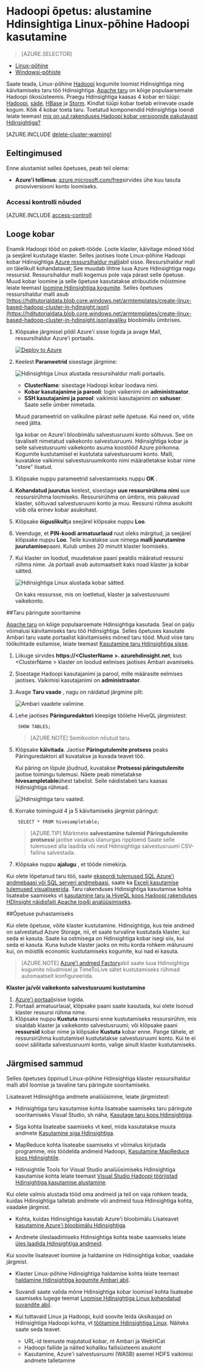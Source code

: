 <properties
    pageTitle="Linux õpetus: alustamine Hadoopi ja taru | Microsoft Azure'i"
    description="Järgige Hadoopi kasutamine Hdinsightiga alustamiseks õppeteema Linux. Saate teada, kuidas Linux kogumite ettevalmistamine ja päringu taru andmeid."
    services="hdinsight"
    documentationCenter=""
    authors="mumian"
    manager="jhubbard"
    editor="cgronlun"
    tags="azure-portal"/>

<tags
    ms.service="hdinsight"
    ms.devlang="na"
    ms.topic="hero-article"
    ms.tgt_pltfrm="na"
    ms.workload="big-data"
    ms.date="09/14/2016"
    ms.author="jgao"/>

# <a name="hadoop-tutorial-get-started-using-linux-based-hadoop-in-hdinsight"></a>Hadoopi õpetus: alustamine Hdinsightiga Linux-põhine Hadoopi kasutamine

> [AZURE.SELECTOR]
- [Linux-põhine](hdinsight-hadoop-linux-tutorial-get-started.md)
- [Windowsi-põhiste](hdinsight-hadoop-tutorial-get-started-windows.md)

Saate teada, Linux-põhine [Hadoopi](http://hadoop.apache.org/) kogumite loomist Hdinsightiga ning käivitamiseks taru töö Hdinsightiga. [Apache taru](https://hive.apache.org/) on kõige populaarsemate Hadoopi ökosüsteemis. Praegu Hdinsightiga kaasas 4 kobar eri tüüpi: [Hadoopi](hdinsight-hadoop-introduction.md), [säde](hdinsight-apache-spark-overview.md), [HBase](hdinsight-hbase-overview.md) ja [Storm](hdinsight-storm-overview.md).  Kindlat tüüpi kobar toetab erinevate osade kogum. Kõik 4 kobar toeta taru. Toetatud komponendid Hdinsightiga loendi leiate teemast [mis on uut rakenduses Hadoopi kobar versioonide pakutavast Hdinsightiga?](hdinsight-component-versioning.md)  

[AZURE.INCLUDE [delete-cluster-warning](../../includes/hdinsight-delete-cluster-warning.md)]

## <a name="prerequisites"></a>Eeltingimused

Enne alustamist selles õpetuses, peab teil olema:

- **Azure'i tellimus**: [azure.microsoft.com/free](https://azure.microsoft.com/free)sirvides ühe kuu tasuta prooviversiooni konto loomiseks.

### <a name="access-control-requirements"></a>Accessi kontrolli nõuded

[AZURE.INCLUDE [access-control](../../includes/hdinsight-access-control-requirements.md)]

## <a name="create-cluster"></a>Looge kobar

Enamik Hadoopi tööd on pakett-tööde. Loote klaster, käivitage mõned tööd ja seejärel kustutage klaster. Selles jaotises loote Linux-põhine Hadoopi kobar Hdinsightiga [Azure ressursihaldur malli](../resource-group-template-deploy.md)abil sisse. Ressursihaldur mall on täielikult kohandatavat; See muudab lihtne luua Azure Hdinsightiga nagu ressursid. Ressursihaldur malli kogemus pole vaja pärast selle õpetuse. Muud kobar loomine ja selle õpetuse kasutatakse atribuutide mõistmine leiate teemast [loomine Hdinsightiga kogumite](hdinsight-hadoop-provision-linux-clusters.md). Selles õpetuses ressursihaldur malli asub [https://hditutorialdata.blob.core.windows.net/armtemplates/create-linux-based-hadoop-cluster-in-hdinsight.json](https://hditutorialdata.blob.core.windows.net/armtemplates/create-linux-based-hadoop-cluster-in-hdinsight.json)avaliku bloobimälu ümbrises. 

1. Klõpsake järgmisel pildil Azure'i sisse logida ja avage Mall, ressursihaldur Azure'i portaalis. 

    <a href="https://portal.azure.com/#create/Microsoft.Template/uri/https%3A%2F%2Fhditutorialdata.blob.core.windows.net%2Farmtemplates%2Fcreate-linux-based-hadoop-cluster-in-hdinsight.json" target="_blank"><img src="https://acom.azurecomcdn.net/80C57D/cdn/mediahandler/docarticles/dpsmedia-prod/azure.microsoft.com/en-us/documentation/articles/hdinsight-hbase-tutorial-get-started-linux/20160201111850/deploy-to-azure.png" alt="Deploy to Azure"></a>

2. Keelest **Parameetrid** sisestage järgmine:

    ![Hdinsightiga Linux alustada ressursihaldur malli portaalis](./media/hdinsight-hadoop-linux-tutorial-get-started/hdinsight-linux-get-started-arm-template-on-portal.png).

    - **ClusterName**: sisestage Hadoopi kobar loodava nimi.
    - **Kobar kasutajanime ja parooli**: login vaikenimi on **administraator**.
    - **SSH kasutajanimi ja parool**: vaikimisi kasutajanimi on **sshuser**.  Saate selle ümber nimetada. 
    
    Muud parameetrid on valikuline pärast selle õpetuse. Kui need on, võite need jätta. 
    
    Iga kobar on Azure'i bloobimälu salvestusruumi konto sõltuvus. See on tavaliselt nimetatud vaikekonto salvestusruumi. Hdinsightiga kobar ja selle salvestusruumi vaikekonto asuma koostööd Azure piirkonna. Kogumite kustutamisel ei kustutata salvestusruumi konto. Malli, kuvatakse vaikimisi salvestusruumikonto nimi määratletakse kobar nime "store" lisatud. 
    
3. Klõpsake nuppu parameetrid salvestamiseks nuppu **OK** .
4. **Kohandatud juurutus** keelest, sisestage **uue ressursirühma nimi** uue ressursirühma loomiseks.  Ressursirühma on ümbris, mis pakuvad klaster, sõltuvad salvestusruumi konto ja muu. Ressursi rühma asukoht võib olla erinev kobar asukohast.
5. Klõpsake **õiguslikult**ja seejärel klõpsake nuppu **Loo**.
6. Veenduge, et **PIN-koodi armatuurlaud** ruut oleks märgitud, ja seejärel klõpsake nuppu **Loo**. Teile kuvatakse uue nimega **malli juurutamine juurutamise**paani. Kulub umbes 20 minutit klaster loomiseks. 
7.  Kui klaster on loodud, muudetakse paani pealdis määratud ressursi rühma nime. Ja portaali avab automaatselt kaks noad klaster ja kobar sätted. 

    ![Hdinsightiga Linux alustada kobar sätted](./media/hdinsight-hadoop-linux-tutorial-get-started/hdinsight-linux-get-started-cluster-settings.png).

    On kaks ressursse, mis on loetletud, klaster ja salvestusruumi vaikekonto.

##<a name="run-hive-queries"></a>Taru päringute sooritamine

[Apache taru](hdinsight-use-hive.md) on kõige populaarsemate Hdinsightiga kasutada. Seal on palju võimalusi käivitamiseks taru töö Hdinsightiga. Selles õpetuses kasutate Ambari taru vaate portaalist käivitamiseks mõned taru tööd. Muid viise taru töökohtade esitamise, leiate teemast [Kasutamine taru Hdinsightiga sisse](hdinsight-use-hive.md).

1. Liikuge sirvides **https://&lt;ClusterName >. azurehdinsight.net**, kus &lt;ClusterName > klaster on loodud eelmises jaotises Ambari avamiseks.
2. Sisestage Hadoopi kasutajanimi ja parool, mille määrasite eelmises jaotises. Vaikimisi kasutajanimi on **administraator**.
3. Avage **Taru vaade** , nagu on näidatud järgmine pilt:

    ![Ambari vaadete valimine](./media/hdinsight-hadoop-linux-tutorial-get-started/selecthiveview.png).
4. Lehe jaotises __Päringuredaktori__ kleepige töölehe HiveQL järgmistest:

        SHOW TABLES;

    >[AZURE.NOTE] Semikoolon nõutud taru.       
        
5. Klõpsake __käivitada__. Jaotise __Päringutulemite protsess__ peaks Päringuredaktori all kuvatakse ja kuvada teavet töö. 

    Kui päring on lõpule jõudnud, kuvatakse __Protsessi päringutulemite__ jaotise toimingu tulemusi. Näete peab nimetatakse **hivesampletable**ühest tabelist. Selle näidistabeli taru kaasas Hdinsightiga rühmad.

    ![Hdinsightiga taru vaated](./media/hdinsight-hadoop-linux-tutorial-get-started/hiveview.png).

6. Korrake toiminguid 4 ja 5 käivitamiseks järgmist päringut:

        SELECT * FROM hivesampletable;

    > [AZURE.TIP] Märkmete __salvestamine tulemid__ __Päringutulemite protsessi__ jaotise vasakus ülanurgas ripploend Saate selle tulemused alla laadida või neid Hdinsightiga salvestusruumi CSV-failina salvestada.

7. Klõpsake nuppu **ajalugu** , et tööde nimekirja.

Kui olete lõpetanud taru töö, saate [ekspordi tulemused SQL Azure'i andmebaasi või SQL serveri andmebaasi](hdinsight-use-sqoop-mac-linux.md), saate ka [Exceli kasutamise tulemused visualiseerida](hdinsight-connect-excel-power-query.md). Taru rakenduses Hdinsightiga kasutamise kohta lisateabe saamiseks vt [kasutamine taru ja HiveQL koos Hadoopi rakenduses HDInsight näidisfaili Apache log4j analüüsimiseks](hdinsight-use-hive.md).

##<a name="clean-up-the-tutorial"></a>Õpetuse puhastamiseks

Kui olete õpetuse, võite klaster kustutamine. Hdinsightiga, kus teie andmed on salvestatud Azure Storage, nii, et saate turvaline kustutada klaster, kui seda ei kasuta. Saate ka ostmisega on Hdinsightiga kobar isegi siis, kui seda ei kasuta. Kuna kulude klaster jaoks on mitu korda rohkem mäluruumi kui, on mõistlik economic kustutamiseks kogumite, kui nad ei kasuta. 

>[AZURE.NOTE] [Azure'i andmed Factory](hdinsight-hadoop-create-linux-clusters-adf.md)abil saate luua Hdinsightiga kogumite nõudmisel ja TimeToLive sätet kustutamiseks rühmad automaatselt konfigureerida. 

**Klaster ja/või vaikekonto salvestusruumi kustutamine**

1. [Azure'i portaali](https://portal.azure.com)sisse logida.
2. Portaali armatuurlaual, klõpsake paani saate kasutada, kui olete loonud klaster ressursi rühma nime.
3. Klõpsake nuppu **Kustuta** ressursi enne kustutamiseks ressursirühm, mis sisaldab klaster ja vaikekonto salvestusruumi; või klõpsake paani **ressursid** kobar nime ja klõpsake **Kustuta** kobar enne. Pange tähele, et ressursirühma kustutamisel kustutatakse salvestusruumi konto. Kui te ei soovi säilitada salvestusruumi konto, valige ainult klaster kustutamiseks.

## <a name="next-steps"></a>Järgmised sammud

Selles õpetuses õppinud Linux-põhine Hdinsightiga klaster ressursihaldur malli abil loomise ja tavaline taru päringute sooritamiseks.

Lisateavet Hdinsightiga andmete analüüsimine, leiate järgmistest:

- Hdinsightiga taru kasutamise kohta lisateabe saamiseks taru päringute sooritamiseks Visual Studio, sh näha, [Kasutage taru koos Hdinsightiga][hdinsight-use-hive].

- Siga kohta lisateabe saamiseks vt keel, mida kasutatakse muuta andmete [Kasutamine siga Hdinsightiga][hdinsight-use-pig].

- MapReduce kohta lisateabe saamiseks vt võimalus kirjutada programme, mis töödelda andmeid Hadoopi, [Kasutamine MapReduce koos Hdinsightile][hdinsight-use-mapreduce].

- Hdinsightile Tools for Visual Studio analüüsimiseks Hdinsightiga kasutamise kohta leiate teemast [Visual Studio Hadoopi tööriistad Hdinsightiga kasutamise alustamine](hdinsight-hadoop-visual-studio-tools-get-started.md).

Kui olete valmis alustada tööd oma andmeid ja teil on vaja rohkem teada, kuidas Hdinsightiga talletab andmete või andmeid tuua Hdinsightiga kohta, vaadake järgmist.

- Kohta, kuidas Hdinsightiga kasutab Azure'i bloobimälu Lisateavet [kasutamine Azure'i bloobimälu Hdinsightiga](hdinsight-hadoop-use-blob-storage.md).

- Andmete üleslaadimiseks Hdinsightiga kohta teabe saamiseks leiate [üles laadida Hdinsightiga andmeid][hdinsight-upload-data].

Kui soovite lisateavet loomine ja haldamine on Hdinsightiga kobar, vaadake järgmist.

- Klaster Linux-põhine Hdinsightiga haldamise kohta leiate teemast [haldamine Hdinsightiga kogumite Ambari abil](hdinsight-hadoop-manage-ambari.md).

- Suvandi saate valida mõne Hdinsightiga kobar loomisel kohta lisateabe saamiseks lugege teemat [Loomise Hdinsightiga Linux kohandatud suvandite abil](hdinsight-hadoop-provision-linux-clusters.md).

- Kui tuttavaid Linux ja Hadoopi, kuid soovite leida üksikasjad on Hdinsightiga Hadoopi kohta, vt [töötamine Hdinsightiga Linux](hdinsight-hadoop-linux-information.md). Näiteks saate seda teavet.

    * URL-id teenuste majutatud kobar, nt Ambari ja WebHCat
    * Hadoopi failide ja näited kohaliku failisüsteemi asukoht
    * Kasutamine, Azure'i salvestusruumi (WASB) asemel HDFS vaikimisi andmete talletamine


[1]: ../HDInsight/hdinsight-hadoop-visual-studio-tools-get-started.md

[hdinsight-provision]: hdinsight-provision-clusters.md
[hdinsight-admin-powershell]: hdinsight-administer-use-powershell.md
[hdinsight-upload-data]: hdinsight-upload-data.md
[hdinsight-use-mapreduce]: hdinsight-use-mapreduce.md
[hdinsight-use-hive]: hdinsight-use-hive.md
[hdinsight-use-pig]: hdinsight-use-pig.md

[powershell-download]: http://go.microsoft.com/fwlink/p/?linkid=320376&clcid=0x409
[powershell-install-configure]: powershell-install-configure.md
[powershell-open]: powershell-install-configure.md#Install

[img-hdi-dashboard]: ./media/hdinsight-hadoop-tutorial-get-started-windows/HDI.dashboard.png
[img-hdi-dashboard-query-select]: ./media/hdinsight-hadoop-tutorial-get-started-windows/HDI.dashboard.query.select.png
[img-hdi-dashboard-query-select-result]: ./media/hdinsight-hadoop-tutorial-get-started-windows/HDI.dashboard.query.select.result.png
[img-hdi-dashboard-query-select-result-output]: ./media/hdinsight-hadoop-tutorial-get-started-windows/HDI.dashboard.query.select.result.output.png
[img-hdi-dashboard-query-browse-output]: ./media/hdinsight-hadoop-tutorial-get-started-windows/HDI.dashboard.query.browse.output.png
[image-hdi-clusterstatus]: ./media/hdinsight-hadoop-tutorial-get-started-windows/HDI.ClusterStatus.png
[image-hdi-gettingstarted-powerquery-importdata]: ./media/hdinsight-hadoop-tutorial-get-started-windows/HDI.GettingStarted.PowerQuery.ImportData.png
[image-hdi-gettingstarted-powerquery-importdata2]: ./media/hdinsight-hadoop-tutorial-get-started-windows/HDI.GettingStarted.PowerQuery.ImportData2.png
